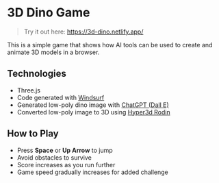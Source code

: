 # 3D Dino Game

> Try it out here: https://3d-dino.netlify.app/

This is a simple game that shows how AI tools can be used to create and animate 3D models in a browser.

## Technologies
- Three.js
- Code generated with [Windsurf](https://codeium.com/windsurf) 
- Generated low-poly dino image with [ChatGPT (Dall E)](https://chat.openai.com/)
- Converted low-poly image to 3D using [Hyper3d Rodin](https://hyper3d.ai/) 

## How to Play
- Press **Space** or **Up Arrow** to jump
- Avoid obstacles to survive
- Score increases as you run further
- Game speed gradually increases for added challenge
